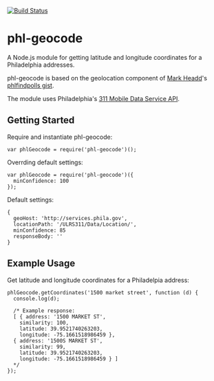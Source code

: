 [![Build Status](https://secure.travis-ci.org/mdb/phl-geocode.png?branch=master)](https://travis-ci.org/mdb/phl-geocode)

# phl-geocode

A Node.js module for getting latitude and longitude coordinates for a Philadelphia addresses.

phl-geocode is based on the geolocation component of [Mark Headd](http://twitter.com/mheadd)'s [phlfindpolls gist](https://gist.github.com/4015200).

The module uses Philadelphia's [311 Mobile Data Service API](http://services.phila.gov/ULRS311).

## Getting Started

Require and instantiate phl-geocode:
  
    var phlGeocode = require('phl-geocode')();

Overrding default settings:

    var phlGeocode = require('phl-geocode')({
      minConfidence: 100
    });

Default settings:
    
    {
      geoHost: 'http://services.phila.gov',
      locationPath: '/ULRS311/Data/Location/',
      minConfidence: 85
      responseBody: ''
    }

## Example Usage

Get latitude and longitude coordinates for a Philadelpia address:

    phlGeocode.getCoordinates('1500 market street', function (d) {
      console.log(d);

      /* Example response:
      [ { address: '1500 MARKET ST',
        similarity: 100,
        latitude: 39.9521740263203,
        longitude: -75.1661518986459 },
      { address: '1500S MARKET ST',
        similarity: 99,
        latitude: 39.9521740263203,
        longitude: -75.1661518986459 } ]
      */
    });
